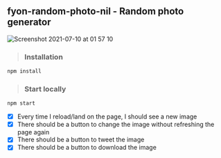 ## fyon-random-photo-nil - Random photo generator

![Screenshot 2021-07-10 at 01 57 10](https://user-images.githubusercontent.com/32486682/125145609-258bf900-e122-11eb-8d54-889a00bb4697.png)


> ### Installation

```bash
npm install
```

> ### Start locally

```bash
npm start
```

- [x] Every time I reload/land on the page, I should see a new image
- [x] There should be a button to change the image without refreshing the page again
- [x] There should be a button to tweet the image
- [x] There should be a button to download the image
